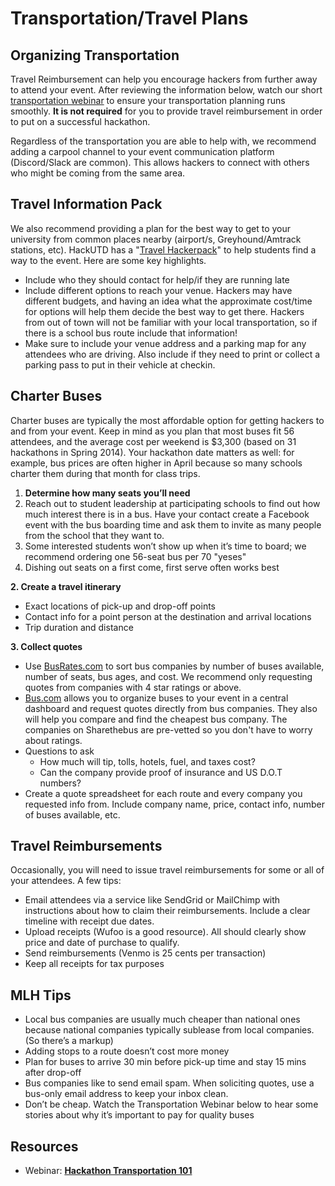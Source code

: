 # Transportation/Travel Plans

## Organizing Transportation

Travel Reimbursement can help you encourage hackers from further away to attend your event. After reviewing the information below, watch our short [transportation webinar](https://www.youtube.com/watch?v=wGKX\_koCPIk) to ensure your transportation planning runs smoothly. **It is not required** for you to provide travel reimbursement in order to put on a successful hackathon.&#x20;

Regardless of the transportation you are able to help with, we recommend adding a carpool channel to your event communication platform (Discord/Slack are common). This allows hackers to connect with others who might be coming from the same area.&#x20;

## Travel Information Pack

We also recommend providing a plan for the best way to get to your university from common places nearby (airport/s, Greyhound/Amtrack stations, etc). HackUTD has a "[Travel Hackerpack](https://hackutd.notion.site/Travel-Hackerpack-e4dd9f55947b46a89bd95fd6dd4e08a7)" to help students find a way to the event. Here are some key highlights.&#x20;

* Include who they should contact for help/if they are running late
* Include different options to reach your venue. Hackers may have different budgets, and having an idea what the approximate cost/time for options will help them decide the best way to get there. Hackers from out of town will not be familiar with your local transportation, so if there is a school bus route include that information!
* Make sure to include your venue address and a parking map for any attendees who are driving. Also include if they need to print or collect a parking pass to put in their vehicle at checkin.&#x20;

## Charter Buses

Charter buses are typically the most affordable option for getting hackers to and from your event. Keep in mind as you plan that most buses fit 56 attendees, and the average cost per weekend is $3,300 (based on 31 hackathons in Spring 2014). Your hackathon date matters as well: for example, bus prices are often higher in April because so many schools charter them during that month for class trips.

1. **Determine how many seats you’ll need**
2. Reach out to student leadership at participating schools to find out how much interest there is in a bus. Have your contact create a Facebook event with the bus boarding time and ask them to invite as many people from the school that they want to.
3. Some interested students won’t show up when it’s time to board; we recommend ordering one 56-seat bus per 70 "yeses"
4. Dishing out seats on a first come, first serve often works best

**2. Create a travel itinerary**

* Exact locations of pick-up and drop-off points
* Contact info for a point person at the destination and arrival locations
* Trip duration and distance

**3. Collect quotes**

* Use [BusRates.com](http://www.busrates.com/) to sort bus companies by number of buses available, number of seats, bus ages, and cost. We recommend only requesting quotes from companies with 4 star ratings or above.
* [Bus.com](https://www.bus.com/) allows you to organize buses to your event in a central dashboard and request quotes directly from bus companies. They also will help you compare and find the cheapest bus company. The companies on Sharethebus are pre-vetted so you don't have to worry about ratings.
* Questions to ask
  * How much will tip, tolls, hotels, fuel, and taxes cost?
  * Can the company provide proof of insurance and US D.O.T numbers?
* Create a quote spreadsheet for each route and every company you requested info from. Include company name, price, contact info, number of buses available, etc.

## Travel Reimbursements

Occasionally, you will need to issue travel reimbursements for some or all of your attendees. A few tips:

* Email attendees via a service like SendGrid or MailChimp with instructions about how to claim their reimbursements. Include a clear timeline with receipt due dates.
* Upload receipts (Wufoo is a good resource). All should clearly show price and date of purchase to qualify.
* Send reimbursements (Venmo is 25 cents per transaction)
* Keep all receipts for tax purposes

## MLH Tips

* Local bus companies are usually much cheaper than national ones because national companies typically sublease from local companies. (So there’s a markup)
* Adding stops to a route doesn’t cost more money
* Plan for buses to arrive 30 min before pick-up time and stay 15 mins after drop-off
* Bus companies like to send email spam. When soliciting quotes, use a bus-only email address to keep your inbox clean.
* Don’t be cheap. Watch the Transportation Webinar below to hear some stories about why it’s important to pay for quality buses

## Resources

* Webinar: [**Hackathon Transportation 101**](https://www.youtube.com/watch?v=wGKX\_koCPIk)
